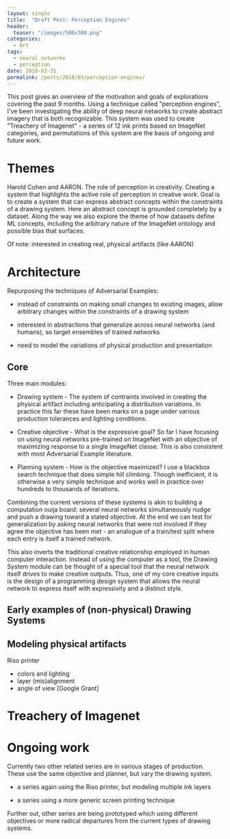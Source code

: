 ```yaml
---
layout: single
title:  "Draft Post: Perception Engines"
header:
  teaser: "/images/500x300.png"
categories: 
  - Art
tags:
  - neural networks
  - perception
date: 2018-03-31
permalink: /posts/2018/03/perception-engines/
---
```


This post gives an overview of the motivation and goals of explorations
covering the past 9 months. Using a technique called "perception engines",
I've been investigating the ability of deep neural networks to create
abstract imagery that is both recognizable. This system was used to
create "Treachery of Imagenet" - a series of 12 ink prints based
on ImageNet categories, and permutations of this system are the basis
of ongoing and future work.

Themes
======

Harold Cohen and AARON. The role of perception in creativity. Creating
a system that highlights the active role of perception in creative work.
Goal is to create a system that can express abstract concepts within
the constraints of a drawing system. Here an abstract concept is grounded
completely by a dataset. Along the way we also explore the theme of how
datasets define ML concepts, including the arbitrary nature of the ImageNet
ontology and possible bias that surfaces.

Of note: interested in creating real, physical artifacts (like AARON)

Architecture
======

Repurposing the techniques of Adversarial Examples:

 * instead of constraints on making small changes to existing images, allow arbitrary changes within the constraints of a drawing system

 * interested in abstractions that generalize across neural networks (and humans), so target ensembles of trained networks

 * need to model the variations of physical production and presentation

Core
------

Three main modules:

  * Drawing system - The system of contraints involved in creating the physical artifact including anticipating a distribution variations. In practice this far these have been marks on a page under various production tolerances and lighting conditions.

  * Creative objective - What is the expressive goal? So far I have
  focusing on using neural networks pre-trained on ImageNet with an
  objective of maximizing response to a single ImageNet classe. This
  is also consistent with most Adversarial Example literature.

  * Planning system - How is the objective maximized? I use a blackbox
  search technique that does simple hill climbing. Though inefficient,
  it is otherwise a very simple technique and works well in practice
  over hundreds to thousands of iterations.

Combining the current versions of these systems is akin to building
a computation ouija board: several neural networks simultaneously
nudge and push a drawing toward a stated objective. At the end we
can test for generalization by asking neural networks that were not
involved if they agree the objective has been met - an analogue
of a train/test split where each entry is itself a trained network.

This also inverts the traditional creative relationship employed in human computer interaction. Instead of using the computer as a tool, the Drawing System module can be thought of a special tool that the neural network itself drives to make creative outputs. Thus, one of my core creative inputs is the design of a programming design system that allows the neural network to express itself with expressivity and a distinct style.

Early examples of (non-physical) Drawing Systems
------

Modeling physical artifacts
------
Riso printer

 * colors and lighting
 * layer (mis)alignment
 * angle of view [Google Grant]

Treachery of Imagenet
=====================

Ongoing work
============

Currently two other related series are in various stages of production. These use the same objective and planner, but vary the drawing system.

 * a series again using the Riso printer, but modeling multiple ink layers

 * a series using a more generic screen printing technique

Further out, other series are being prototyped which using different objectives or more radical departures from the current types of drawing systems.